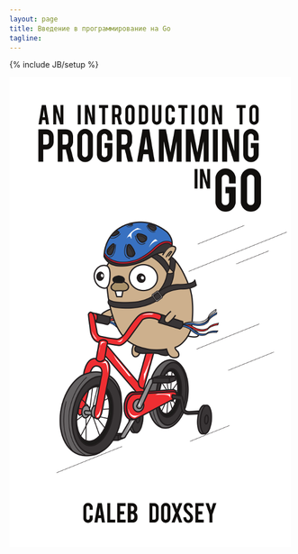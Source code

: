 ```yaml
---
layout: page
title: Введение в программирование на Go
tagline:
---
```

{% include JB/setup %}

![cover image](/assets/cover.png)